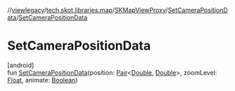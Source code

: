 //[viewlegacy](../../../../index.md)/[tech.skot.libraries.map](../../index.md)/[SKMapViewProxy](../index.md)/[SetCameraPositionData](index.md)/[SetCameraPositionData](-set-camera-position-data.md)

# SetCameraPositionData

[android]\
fun [SetCameraPositionData](-set-camera-position-data.md)(position: [Pair](https://kotlinlang.org/api/latest/jvm/stdlib/kotlin/-pair/index.html)&lt;[Double](https://kotlinlang.org/api/latest/jvm/stdlib/kotlin/-double/index.html), [Double](https://kotlinlang.org/api/latest/jvm/stdlib/kotlin/-double/index.html)&gt;, zoomLevel: [Float](https://kotlinlang.org/api/latest/jvm/stdlib/kotlin/-float/index.html), animate: [Boolean](https://kotlinlang.org/api/latest/jvm/stdlib/kotlin/-boolean/index.html))
